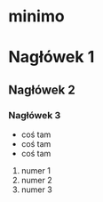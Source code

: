 # minimo

# Nagłówek 1
## Nagłówek 2
### Nagłówek 3 

* coś tam
* coś tam 
* coś tam

1. numer 1 
2. numer 2
3. numer 3

